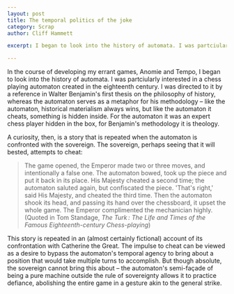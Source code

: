 ```yaml
---
layout: post
title: The temporal politics of the joke
category: Scrap
author: Cliff Hammett

excerpt: I began to look into the history of automata. I was partciularly interested in a chess playing automaton created in the eighteenth century.  I was directed to it by a reference in Walter Benjamin's first thesis on the philosophy of history ... 

---
```


In the course of developing my errant games, Anomie and Tempo, I began to look into the history of automata. I was partciularly interested in a chess playing automaton created in the eighteenth century.  I was directed to it by a reference in Walter Benjamin's first thesis on the philosophy of history, whereas the automaton serves as a metaphor for his methodology – like the automaton, historical materialism always wins, but like the automaton it cheats, something is hidden inside.  For the automaton it was an expert chess player hidden in the box, for Benjamin's methodology it is theology.

A curiosity, then, is a story that is repeated when the automaton is confronted with the sovereign.  The sovereign, perhaps seeing that it will bested, attempts to cheat:

>The game opened, the Emperor made two or three moves, and intentionally a false one.  The automaton bowed, took up the piece and put it back in its place.  His Majesty cheated a second time; the automaton saluted again, but confiscated the piece. 'That's right,' said His Majesty, and cheated the third time.  Then the automaton shook its head, and passing its hand over the chessboard, it upset the whole game.  The Emperor complimented the mechanician highly.  (Quoted in Tom Standage, _The Turk : The Life and Times of the Famous Eighteenth-century Chess-playing_)

This story is repeated in an (almost certainly fictional) account of its confrontation with Catherine the Great.  The impulse to cheat can be viewed as a desire to bypass the automaton's temporal agency to bring about a position that would take multiple turns to accomplish.  But though absolute, the sovereign cannot bring this about – the automaton's semi-façade of being a pure machine outside the rule of sovereignty allows it to practice defiance, abolishing the entire game in a gesture akin to the general strike.
